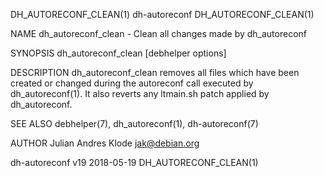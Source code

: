 DH_AUTORECONF_CLEAN(1)                       dh-autoreconf                      DH_AUTORECONF_CLEAN(1)

NAME
       dh_autoreconf_clean - Clean all changes made by dh_autoreconf

SYNOPSIS
       dh_autoreconf_clean [debhelper options]

DESCRIPTION
       dh_autoreconf_clean removes all files which have been created or changed during the autoreconf
       call executed by dh_autoreconf(1). It also reverts any ltmain.sh patch applied by
       dh_autoreconf.

SEE ALSO
       debhelper(7), dh_autoreconf(1), dh-autoreconf(7)

AUTHOR
       Julian Andres Klode <jak@debian.org>

dh-autoreconf v19                             2018-05-19                        DH_AUTORECONF_CLEAN(1)
